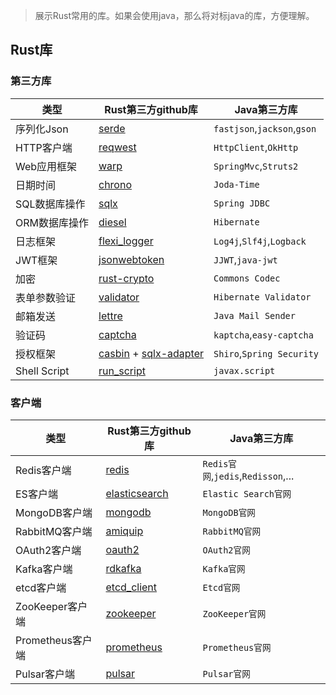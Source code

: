> 展示Rust常用的库。如果会使用java，那么将对标java的库，方便理解。

## Rust库

### 第三方库

| 类型          | Rust第三方github库                                           | Java第三方库                |
| ------------- | ------------------------------------------------------------ | --------------------------- |
| 序列化Json    | [serde](https://github.com/serde-rs/serde)                   | `fastjson`,`jackson`,`gson` |
| HTTP客户端    | [reqwest](https://github.com/seanmonstar/reqwest)            | `HttpClient`,`OkHttp`       |
| Web应用框架   | [warp](https://github.com/seanmonstar/warp)                  | `SpringMvc`,`Struts2`       |
| 日期时间      | [chrono](https://github.com/chronotope/chrono)               | `Joda-Time`                 |
| SQL数据库操作 | [sqlx](https://github.com/launchbadge/sqlx)                  | `Spring JDBC`               |
| ORM数据库操作 | [diesel](https://github.com/diesel-rs/diesel)                | `Hibernate`                 |
| 日志框架      | [flexi_logger](https://github.com/emabee/flexi_logger)       | `Log4j`,`Slf4j`,`Logback`   |
| JWT框架       | [jsonwebtoken](https://github.com/Keats/jsonwebtoken)        | `JJWT`,`java-jwt`           |
| 加密          | [rust-crypto](https://github.com/DaGenix/rust-crypto/)       | `Commons Codec`             |
| 表单参数验证  | [validator](https://github.com/Keats/validator)              | `Hibernate Validator`       |
| 邮箱发送      | [lettre](https://github.com/lettre/lettre)                   | `Java Mail Sender`          |
| 验证码        | [captcha](https://github.com/daniel-e/captcha)               | `kaptcha`,`easy-captcha`    |
| 授权框架      | [casbin](https://github.com/casbin/casbin-rs) + [sqlx-adapter](https://github.com/casbin-rs/sqlx-adapter) | `Shiro`,`Spring Security`   |
| Shell Script  | [run_script](https://github.com/sagiegurari/run_script)      | `javax.script`              |

### 客户端

| 类型             | Rust第三方github库                                           | Java第三方库                       |
| ---------------- | ------------------------------------------------------------ | ---------------------------------- |
| Redis客户端      | [redis](https://github.com/mitsuhiko/redis-rs)               | `Redis官网`,`jedis`,`Redisson`,... |
| ES客户端         | [elasticsearch](https://github.com/elastic/elasticsearch-rs) | `Elastic Search官网`               |
| MongoDB客户端    | [mongodb](https://github.com/mongodb/mongo-rust-driver)      | `MongoDB官网`                      |
| RabbitMQ客户端   | [amiquip](https://github.com/jgallagher/amiquip)             | `RabbitMQ官网`                     |
| OAuth2客户端     | [oauth2](https://github.com/ramosbugs/oauth2-rs)             | `OAuth2官网`                       |
| Kafka客户端      | [rdkafka](https://github.com/fede1024/rust-rdkafka)          | `Kafka官网`                        |
| etcd客户端       | [etcd_client](https://github.com/etcdv3/etcd-client)         | `Etcd官网`                         |
| ZooKeeper客户端  | [zookeeper](https://github.com/bonifaido/rust-zookeeper)     | `ZooKeeper官网`                    |
| Prometheus客户端 | [prometheus](https://github.com/tikv/rust-prometheus)        | `Prometheus官网`                   |
| Pulsar客户端     | [pulsar](https://github.com/wyyerd/pulsar-rs)                | `Pulsar官网`                       |

